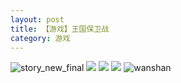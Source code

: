 ```yaml
---
layout: post
title: 【游戏】王国保卫战
category: 游戏
---
```

![story_new_final](http://se6jhw04b.hd-bkt.clouddn.com/img/story_new_final_0322.png)
![](http://se6jhw04b.hd-bkt.clouddn.com/img/kingdomrush-0317-2.JPG)
![](http://se6jhw04b.hd-bkt.clouddn.com/img/kingdomrush-0317-1.PNG)
![](http://se6jhw04b.hd-bkt.clouddn.com/img/kingdomrush-0317-3.png)
![wanshan](http://se6jhw04b.hd-bkt.clouddn.com/img/wanshan.png)

  





